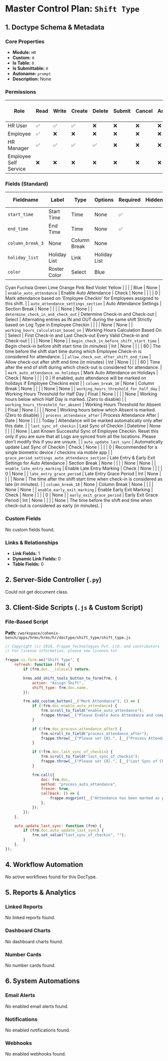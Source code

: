 # Master Control Plan: `Shift Type`

## 1. Doctype Schema & Metadata

### Core Properties
- **Module:** `HR`
- **Custom:** `0`
- **Is Table:** `0`
- **Is Submittable:** `0`
- **Autoname:** `prompt`
- **Description:** None

### Permissions
| Role | Read | Write | Create | Delete | Submit | Cancel | Amend | Report | Import | Export | Print | Email | Share | Set User Perms |
|---|---|---|---|---|---|---|---|---|---|---|---|---|---|---|
| HR User | ✅ | ✅ | ✅ | ❌ | ❌ | ❌ | ❌ | ✅ | ❌ | ✅ | ✅ | ✅ | ✅ | ❌ |
| Employee | ✅ | ❌ | ❌ | ❌ | ❌ | ❌ | ❌ | ✅ | ❌ | ✅ | ✅ | ✅ | ✅ | ❌ |
| HR Manager | ✅ | ✅ | ✅ | ✅ | ❌ | ❌ | ❌ | ✅ | ❌ | ✅ | ✅ | ✅ | ✅ | ❌ |
| Employee Self Service | ❌ | ❌ | ❌ | ❌ | ❌ | ❌ | ❌ | ❌ | ❌ | ✅ | ❌ | ❌ | ❌ | ❌ |


### Fields (Standard)
| Fieldname | Label | Type | Options | Required | Hidden | Read Only | Default | Description |
|---|---|---|---|---|---|---|---|---|
| `start_time` | Start Time | Time | None | ✅ |  |  | None | None |
| `end_time` | End Time | Time | None | ✅ |  |  | None | None |
| `column_break_3` | None | Column Break | None |  |  |  | None | None |
| `holiday_list` | Holiday List | Link | Holiday List |  |  |  | None | None |
| `color` | Roster Color | Select | Blue
Cyan
Fuchsia
Green
Lime
Orange
Pink
Red
Violet
Yellow |  |  |  | Blue | None |
| `enable_auto_attendance` | Enable Auto Attendance | Check | None |  |  |  | 0 | Mark attendance based on 'Employee Checkin' for Employees assigned to this shift. |
| `auto_attendance_settings_section` | Auto Attendance Settings | Section Break | None |  |  |  | None | None |
| `determine_check_in_and_check_out` | Determine Check-in and Check-out | Select | Alternating entries as IN and OUT during the same shift
Strictly based on Log Type in Employee Checkin |  |  |  | None | None |
| `working_hours_calculation_based_on` | Working Hours Calculation Based On | Select | First Check-in and Last Check-out
Every Valid Check-in and Check-out |  |  |  | None | None |
| `begin_check_in_before_shift_start_time` | Begin check-in before shift start time (in minutes) | Int | None |  |  |  | 60 | The time before the shift start time during which Employee Check-in is considered for attendance. |
| `allow_check_out_after_shift_end_time` | Allow check-out after shift end time (in minutes) | Int | None |  |  |  | 60 | Time after the end of shift during which check-out is considered for attendance. |
| `mark_auto_attendance_on_holidays` | Mark Auto Attendance on Holidays | Check | None |  |  |  | 0 | If enabled, auto attendance will be marked on holidays if Employee Checkins exist |
| `column_break_10` | None | Column Break | None |  |  |  | None | None |
| `working_hours_threshold_for_half_day` | Working Hours Threshold for Half Day | Float | None |  |  |  | None | Working hours below which Half Day is marked. (Zero to disable) |
| `working_hours_threshold_for_absent` | Working Hours Threshold for Absent | Float | None |  |  |  | None | Working hours below which Absent is marked. (Zero to disable) |
| `process_attendance_after` | Process Attendance After | Date | None |  |  |  | Today | Attendance will be marked automatically only after this date. |
| `last_sync_of_checkin` | Last Sync of Checkin | Datetime | None |  |  |  | None | Last Known Successful Sync of Employee Checkin. Reset this only if you are sure that all Logs are synced from all the locations. Please don't modify this if you are unsure. |
| `auto_update_last_sync` | Automatically update Last Sync of Checkin | Check | None |  |  |  | 0 | Recommended for a single biometric device / checkins via mobile app |
| `grace_period_settings_auto_attendance_section` | Late Entry & Early Exit Settings for Auto Attendance | Section Break | None |  |  |  | None | None |
| `enable_late_entry_marking` | Enable Late Entry Marking | Check | None |  |  |  | 0 | None |
| `late_entry_grace_period` | Late Entry Grace Period | Int | None |  |  |  | None | The time after the shift start time when check-in is considered as late (in minutes). |
| `column_break_18` | None | Column Break | None |  |  |  | None | None |
| `enable_early_exit_marking` | Enable Early Exit Marking | Check | None |  |  |  | 0 | None |
| `early_exit_grace_period` | Early Exit Grace Period | Int | None |  |  |  | None | The time before the shift end time when check-out is considered as early (in minutes). |


### Custom Fields
No custom fields found.


### Links & Relationships
- **Link Fields:** 1
- **Dynamic Link Fields:** 0
- **Table Fields:** 0

## 2. Server-Side Controller (`.py`)
Could not get document class.


## 3. Client-Side Scripts (`.js` & Custom Script)
### File-Based Script
**Path:** `/workspace/cohenix-bench/apps/hrms/hrms/hr/doctype/shift_type/shift_type.js`
```javascript
// Copyright (c) 2018, Frappe Technologies Pvt. Ltd. and contributors
// For license information, please see license.txt

frappe.ui.form.on("Shift Type", {
	refresh: function (frm) {
		if (frm.doc.__islocal) return;

		hrms.add_shift_tools_button_to_form(frm, {
			action: "Assign Shift",
			shift_type: frm.doc.name,
		});

		frm.add_custom_button(__("Mark Attendance"), () => {
			if (!frm.doc.enable_auto_attendance) {
				frm.scroll_to_field("enable_auto_attendance");
				frappe.throw(__("Please Enable Auto Attendance and complete the setup first."));
			}

			if (!frm.doc.process_attendance_after) {
				frm.scroll_to_field("process_attendance_after");
				frappe.throw(__("Please set {0}.", [__("Process Attendance After").bold()]));
			}

			if (!frm.doc.last_sync_of_checkin) {
				frm.scroll_to_field("last_sync_of_checkin");
				frappe.throw(__("Please set {0}.", [__("Last Sync of Checkin").bold()]));
			}

			frm.call({
				doc: frm.doc,
				method: "process_auto_attendance",
				freeze: true,
				callback: () => {
					frappe.msgprint(__("Attendance has been marked as per employee check-ins"));
				},
			});
		});
	},

	auto_update_last_sync: function (frm) {
		if (frm.doc.auto_update_last_sync) {
			frm.set_value("last_sync_of_checkin", "");
		}
	},
});

```




## 4. Workflow Automation
No active workflows found for this DocType.


## 5. Reports & Analytics
### Linked Reports
No linked reports found.


### Dashboard Charts
No dashboard charts found.


### Number Cards
No number cards found.


## 6. System Automations
### Email Alerts
No enabled email alerts found.


### Notifications
No enabled notifications found.


### Webhooks
No enabled webhooks found.
